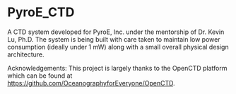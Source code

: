 # PyroE_CTD
A CTD system developed for PyroE, Inc. under the mentorship of Dr. Kevin Lu, Ph.D. The system is being built with care taken to maintain low power consumption (ideally under 1 mW) along with a small overall physical design architecture. 

Acknowledgements:
This project is largely thanks to the OpenCTD platform which can be found at https://github.com/OceanographyforEveryone/OpenCTD.
